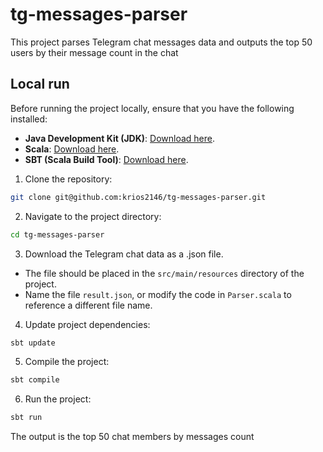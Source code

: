 # tg-messages-parser 

This project parses Telegram chat messages data and outputs the top 50 users by their message count in the chat

## Local run

Before running the project locally, ensure that you have the following installed:

- **Java Development Kit (JDK)**: [Download here](https://www.oracle.com/java/technologies/javase-jdk11-downloads.html).
- **Scala**: [Download here](https://www.scala-lang.org/download/).
- **SBT (Scala Build Tool)**: [Download here](https://www.scala-sbt.org/download.html).

1. Clone the repository:
```bash
git clone git@github.com:krios2146/tg-messages-parser.git
```
2. Navigate to the project directory:
```bash
cd tg-messages-parser
```

3. Download the Telegram chat data as a .json file.
  - The file should be placed in the `src/main/resources` directory of the project.
  - Name the file `result.json`, or modify the code in `Parser.scala` to reference a different file name.

4. Update project dependencies:
```bash
sbt update
```

5. Compile the project:
```bash
sbt compile
```

6. Run the project:
```bash
sbt run
```

The output is the top 50 chat members by messages count
